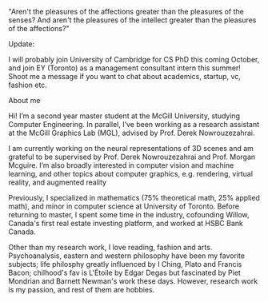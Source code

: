 <!-- ---
permalink: /cv/
title: "CV"
---

Tempor velit sint sunt ipsum tempor enim ad qui ullamco. Est dolore anim ad velit duis dolore minim sunt aliquip amet commodo labore. Ut eu pariatur aute ea aute excepteur laborum. Esse ea esse excepteur minim mollit qui cillum excepteur ex dolore magna. Labore deserunt fugiat incididunt incididunt sint ea. Consequat dolore aute laboris quis proident quis non et est consectetur ex eiusmod sit culpa.

Cupidatat ea do et in excepteur in. Ad nostrud ut est esse eu duis ea sunt eiusmod. Aliquip tempor veniam sint elit fugiat. Velit incididunt laboris amet incididunt labore dolore irure velit excepteur commodo deserunt laborum. Consectetur eu fugiat veniam veniam Lorem labore magna eiusmod. Ea occaecat reprehenderit pariatur consectetur minim labore ut aliquip.
 -->
"Aren't the pleasures of the affections greater than the pleasures of the senses? And aren't the pleasures of the intellect greater than the pleasures of the affections?"



Update:

I will probably join University of Cambridge for CS PhD this coming October, and join EY (Toronto) as a management consultant intern this summer! Shoot me a message if you want to chat about academics, startup, vc, fashion etc. 


About me

Hi! I’m a second year master student at the McGill University, studying Computer Engineering. In parallel, I’ve been working as a research assistant at the McGill Graphics Lab (MGL), advised by Prof. Derek Nowrouzezahrai.

I am currently working on the neural representations of 3D scenes and am grateful to be supervised by Prof. Derek Nowrouzezahrai and Prof. Morgan Mcguire. I’m also broadly interested in computer vision and machine learning, and other topics about computer graphics, e.g. rendering, virtual reality, and augmented reality 

Previously, I specialized in mathematics (75% theoretical math, 25% applied math), and minor in computer science at University of Toronto. Before returning to master, I spent some time in the industry, cofounding Willow, Canada's first real estate investing platform, and worked at HSBC Bank Canada.

Other than my research work, I love reading, fashion and arts. Psychoanalysis, eastern and western philosophy have been my favorite subjects; life philosphy greatly influenced by I Ching, Plato and Francis Bacon; chilhood's fav is L'Étoile by Edgar Degas but fascinated by Piet Mondrian and Barnett Newman's work these days.
However, research work is my passion, and rest of them are hobbies.

